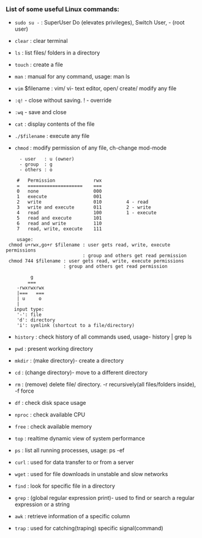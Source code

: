 ### List of some useful Linux commands:

- `sudo su -` : SuperUser Do (elevates privileges), Switch User, - (root user)

- `clear` : clear terminal
- `ls` : list files/ folders in a directory
- `touch` : create a file
- `man` : manual for any command, usage: man ls

- `vim` $filename : vim/ vi- text editor, open/ create/ modify any file
- `:q!` - close without saving. ! - override
- `:wq` - save and close
- `cat` : display contents of the file
- `./$filename` : execute any file
- `chmod` : modify permission of any file, ch-change mod-mode
```
     - user   : u (owner)
     - group  : g
     - others : o

    #   Permission              rwx
    =   ====================    ===
    0   none                    000
    1   execute                 001
    2   write                   010         4 - read
    3   write and execute       011         2 - write
    4   read                    100         1 - execute
    5   read and execute        101
    6   read and write          110
    7   read, write, execute    111
    
    usage:
 chmod u+rwx,go+r $filename : user gets read, write, execute permissions
                            : group and others get read permission
 chmod 744 $filename : user gets read, write, execute permissions
                     : group and others get read permission

         g
        ===
    -rwxrwxrwx
    |===   ===
    | u     o
    |
   input type:
    '-': file
    'd': directory
    'i': symlink (shortcut to a file/directory)
```

- `history` : check history of all commands used, usage- history | grep ls
- `pwd` : present working directory
- `mkdir` : (make directory)- create a directory
- `cd` : (change directory)- move to a different directory
- `rm` : (remove) delete file/ directory. -r recursively(all files/folders inside), -f force

- `df` : check disk space usage
- `nproc` : check available CPU
- `free` : check available memory
- `top` : realtime dynamic view of system performance
- `ps` : list all running processes, usage: ps -ef

- `curl` : used  for data transfer to or from a server
- `wget` : used for file downloads in unstable and slow networks

- `find` : look for specific file in a directory
- `grep` : (global regular expression print)- used to find or search a regular expression or a string
- `awk` : retrieve information of a specific column

- `trap` : used for catching(traping) specific signal(command)
